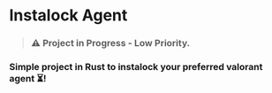 <h1>Instalock Agent</h1>

> ### ⚠️ Project in Progress - Low Priority.

### Simple project in Rust to instalock your preferred valorant agent ⏳!
